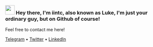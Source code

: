 ### <img src="https://c.tenor.com/nebZyl8oN7IAAAAi/wave-hello.gif" width="30px"> Hey there, I'm iintc, also known as Luke, I'm just your ordinary guy, but on Github of course!


Feel free to contact me here!
<p align="left">
  <a href="https://t.me/iintc1">Telegram</a> •
  <a href="https://twitter.com/intent/follow?screen_name=VincentLuke19&tw_p=followbutton">Twitter</a> •
  <a href="https://learninpublic.org/?from=GH%20README">LinkedIn</a>
</p>
